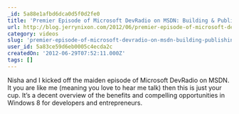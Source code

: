 ```yaml
---
_id: 5a88e1afbd6dca0d5f0d2fe0
title: 'Premier Episode of Microsoft DevRadio on MSDN: Building & Publishing Windows 8 Apps'
url: http://blog.jerrynixon.com/2012/06/premier-episode-of-microsoft-devradio.html
category: videos
slug: 'premier-episode-of-microsoft-devradio-on-msdn-building-publishing-windows-8-apps'
user_id: 5a83ce59d6eb0005c4ecda2c
createdOn: '2012-06-29T07:52:11.000Z'
tags: []
---
```


Nisha and I kicked off the maiden episode of Microsoft DevRadio on MSDN. It you are like me (meaning you love to hear me talk) then this is just your cup. It’s a decent overview of the benefits and compelling opportunities in Windows 8 for developers and entrepreneurs.
